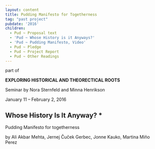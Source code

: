 ```yaml
---
layout: content
title: Pudding Manifesto for Togetherness
tag: "past project"
pubdate: '2016'
children:
  - Pud ~ Proposal text
  - 'Pud ~ Whose History is it Anyways?'
  - 'Pud ~ Pudding Manifesto, Video'
  - Pud ~ Pledge
  - Pud ~ Project Report
  - Pud ~ Other Readings
---
```

part of

**EXPLORING HISTORICAL AND THEORECTICAL ROOTS**

Seminar by Nora Sternfeld and Minna Henrikson

January 11 – February 2, 2016



## Whose History Is It Anyway? *



Pudding Manifesto for togetherness

by Ali Akbar Mehta, Jernej Čuček Gerbec, Jonne Kauko, Martina Miño Perez
